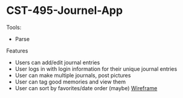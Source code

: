 # CST-495-Journel-App
Tools:
- Parse

Features
- Users can add/edit journal entries
- User logs in with login information for their unique journal entries
- User can make multiple journals, post pictures
- User can tag good memories and view them
- User can sort by favorites/date order (maybe)
[Wireframe](https://user-images.githubusercontent.com/44785026/97643121-1639a500-1a04-11eb-8d35-c66cb7fad8ab.png)
